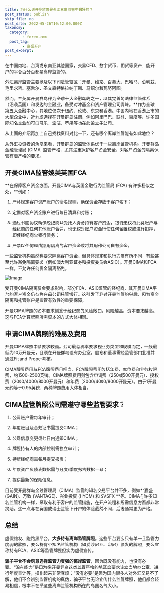```yaml
---
title: 为什么说开曼监管是外汇离岸监管中最好的？
post_status: publish
skip_file: no
post_date: 2022-05-26T10:52:00.000Z
taxonomy:
  category:
        - forex-com
  post_tag:
        - 嘉盛开户
post_excerpt: 
---
```

在中国内地、台湾或东南亚其他国家，交易CFD、数字货币、期货等资产，能开户的平台百分百都是离岸监管的。

外汇离岸监管主要涉及以下司法管辖区：开曼、维京、百慕大、巴哈马、伯利兹、毛里求斯、塞舌尔、圣文森特格拉纳丁斯、马绍尔和瓦努阿图。

然而，**英属开曼群岛作为全球十大金融岛屿之一，以其完善的法律监管体系（沿袭英国）和发达的金融业，备受对冲基金和资产管理公司青睐。**作为全球第五大金融中心，其地位仅次于纽约、伦敦、东京和香港。中国内地在香港上市的大型企业中，近九成选择在开曼群岛注册，例如阿里巴巴、联想、百度等。许多国际知名企业如可口可乐、宝洁、苹果等也在此设立子公司。

从上面的介绍再加上自己找找资料对比一下，还有哪个离岸监管能有如此地位？

从外汇投资者的角度来看，开曼群岛的监管体系优于一些离岸监管机构。开曼群岛金融管理局 (CIMA) 监管严格，尤其注重保护客户资金安全，对客户资金的隔离保管有着严格的要求。

## 开曼CIMA监管媲美英国FCA

**在保障客户资金方面，开曼CIMA与英国金融行为监管局 (FCA) 有许多相似之处，**例如：

1. 严格规定客户资产账户的命名规则，确保资金存放于客户名下；

1. 定期对客户资金账户进行每日清算和对账；

1. 通过书面协议确保经纪商以受托人身份持有客户资金，银行无权将此类账户与经纪商的任何其他账户合并，也无权对账户资金行使任何留置权或进行扣押，即使经纪商欠银行债务；

1. 严禁以任何理由挪用隔离的客户资金或将其用作公司自有资金。

一些监管机构虽然也要求隔离客户资金，但具体规定和执行力度有所不同，有些甚至允许豁免隔离要求（例如澳大利亚证券和投资委员会ASIC）。开曼CIMA和FCA一样，不允许任何资金隔离豁免。

![Image](https://prod-files-secure.s3.us-west-2.amazonaws.com/39ed1227-6d7d-4570-be36-9ccd4a2c4241/bd849744-3fcb-4a37-8312-357962c8f065/image.png?X-Amz-Algorithm=AWS4-HMAC-SHA256&X-Amz-Content-Sha256=UNSIGNED-PAYLOAD&X-Amz-Credential=ASIAZI2LB466RZ6UWTIJ%2F20250506%2Fus-west-2%2Fs3%2Faws4_request&X-Amz-Date=20250506T101338Z&X-Amz-Expires=3600&X-Amz-Security-Token=IQoJb3JpZ2luX2VjEJj%2F%2F%2F%2F%2F%2F%2F%2F%2F%2FwEaCXVzLXdlc3QtMiJIMEYCIQDs9yc2v6DBu3Tb4I2GgPYEpP4PGUMNH4qwjboThf9DIAIhAKoaLOShGnu5qbPhbxq1RDjXYjcs7K7lO98dfCi9%2Fx70Kv8DCEEQABoMNjM3NDIzMTgzODA1IgxHFCIuCgfDLDjb9ooq3AOqCchrnm7QrA2hDmHqxfnlG%2BVhjZVfykhCzNvF%2FD5rqkOaMeJ9XU0%2Fzea3XxoMjpf5RRj4ngvyLgFKsX%2FLqNKtw7X2gzVv7%2BIEyBLoy2MS5SLk9YAaVgnE%2BkIFuKdYT2YxPzCf9M13TfWt1DoyjorbuaRM7EYq7wgXhxnue3ckU1nGqQlqT8mrLLI7%2BtUyr%2FSPngJoKbJvfxrB2h6rg0CjkmBKIo4sKMxFyw1b7pn1haEc24ycBTzp54C%2FdU4sdoTNcezc1qqtlINpSdSmwuNNFF8s0yLXbUMjtswnbc89WB1uW4b3W5a5QFmnP68heM%2F%2B5ZfDZCgc7H09wU%2Fa%2BRuDsFdIiIhaIVKRst2SFraypV48QzhH3%2Be6ThdoohCGXb9nJdb2sjq0BiZOcnUS6nNsjhP9Fdy54v8wEkuyKnDBdSvWui27IxyOMnHeJKhkYzwJbQPJUS7TSL53rBn%2Fz%2FKeiZLroVel32mcC9KfFU79Tyoq4C6oT%2FJRfHSlk5MtFgoN%2FdeVFfQr4uRC6lbsoFCM0rCx8yqAi49ec4r%2FptKdB7tYip5iB%2F7MUbHKdwNwueGl1TTv%2Fikwc0b3lvS9Ff%2B0xqt8ktzV8rlBa521JoUz%2F1Xg4LvHf2DmwXeBfzCwiufABjqkAYnEwaOS%2FJYyMT4ZirneZjm%2BO2FslgnwnJ3sARvszvrEQDHb9mCdvCDnDauaPLzsNwvOw5kR3l2W2zDctrjwzGttabjWzRWCoqZicPdELF4LNjBr7dB1JCcqFj6QxSEALUuZNZmiCJcFS6alpCG3vcL3m%2FnY6rFCcOdMfGzBTVepabsTWzW985iXUO15rX%2F8HyRP2UQcDs2yjEW5zaalw3%2BHf9hy&X-Amz-Signature=b4d44c4250b54591a1dd52aba0a0a2473afd69a9eeb10d33c7033d36d2526446&X-Amz-SignedHeaders=host&x-id=GetObject)

受开曼CIMA隔离资金要求影响，部分FCA、ASIC监管的经纪商，其开曼CIMA平台的客户资金仍存放在母公司托管银行。这引发了我对开曼监管的兴趣，因为资金隔离和托管账户是监管有效性的重要保障。

开曼CIMA牌照的资本要求侧重于经纪商的风险敞口，风险越高，资本要求越高。这与FCA计算牌照所需资本的方式大体相同。

## **申请CIMA牌照的难易及费用**

开曼CIMA牌照申请要求较高。公司最低资本要求视业务类型和规模而定，一般最低为10万开曼元，且须在开曼群岛设有办公室，股东和董事需经监管部门批准并通过Fit and Proper考核。

CIMA牌照费用与FCA牌照费用相当。FCA牌照费用包括年费、席位费和业务权限费，约1500-2500英镑。CIMA牌照费用则包含申请费（250或500开曼元）、授权费（2000/4000/8000开曼元）和年费（2000/4000/8000开曼元）。由于1开曼元约等于0.95英镑，两种牌照费用大体相当。

## CIMA监管牌照公司需遵守哪些监管要求？

1. 公司账户需每年审计；

1. 年度账目及合规证书需提交CIMA；

1. 公司信息变更须七日内通知CIMA；

1. 牌照持有人的内部控制需独立审计；

1. 持牌经纪商需每月提交报表；

1. 年度资产负债表数据需与月度/季度报告数据一致；

1. 提供最新的保险信息。

目前受开曼群岛金融管理局（CIMA）监管的知名交易平台并不多，例如**嘉盛 (GAIN)、万致 (VANTAGE)、兴业投资 (HYCM) 和 SVSFX **等。CIMA与许多知名监管机构一样，采取有利于客户的监管措施，在开户流程和所需信息方面都非常灵活。这一点与在英国或瑞士监管下开户的体验截然不同，后者通常更为严格。

## 总结

虚假维权、跑路黑平台，**大多持有离岸监管牌照**。这些平台要么只有单一且监管力度弱的牌照，要么持有不知名监管机构（如爱沙尼亚、印尼）颁发的牌照，要么宣称持有FCA、ASIC等监管牌照但实为虚假宣传。

**骗子平台不会刻意选择监管力度强的离岸监管**，因为既没有能力，也没有必要。“没有能力”是因为像开曼群岛这类监管严格的地区会要求设立当地办公室、进行年度审计等，操作起来非常麻烦；“没有必要”是因为国内很多人对外汇交易不了解，他们不会辨别监管机构的真伪，骗子平台无论宣传什么监管牌照，他们都会轻易相信，根本不在乎这些离岸监管机构所在的岛国名气大小。